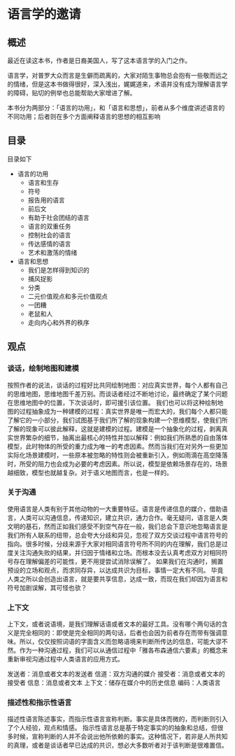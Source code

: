# 语言学的邀请

## 概述

最近在读这本书，作者是日裔美国人，写了这本语言学的入门之作。

语言学，对普罗大众而言是生僻而疏离的，大家对陌生事物总会抱有一些敬而远之的情绪，但是这本书做得很好，深入浅出，娓娓道来，术语并没有成为理解语言学的障碍，贴切的例举也总能帮助大家增进了解。

本书分为两部分：「语言的功用」，和「语言和思想」，前者从多个维度讲述语言的不同功用；后者则在多个方面阐释语言的思想的相互影响

## 目录

目录如下

+ 语言的功用
	- 语言和生存
	- 符号
	- 报告用的语言
	- 前后文
	- 有助于社会团结的语言
	- 语言的双重任务
	- 控制社会的语言
	- 传达感情的语言
	- 艺术和激荡的情绪
+ 语言和思想
	- 我们是怎样得到知识的
	- 捕风捉影
	- 分类
	- 二元价值观点和多元价值观点
	- 一团糟
	- 老鼠和人
	- 走向内心和外界的秩序


## 观点

### 谈话，绘制地图和建模

按照作者的说法，谈话的过程好比共同绘制地图：对应真实世界，每个人都有自己的思维地图，思维地图千差万别。而谈话者经过不断地讨论，最终确定了某个问题在思维地图中的位置，下次谈话时，即可援引该位置。
我们也可以将这种绘制地图的过程抽象成为一种建模的过程：真实世界是唯一而宏大的，我们每个人都只能了解它的一小部分，我们试图基于我们所了解的现象构建一个思维模型，使我们所了解的现象可以彼此解释，这就是建模的过程。建模是一个抽象化的过程，剥离真实世界繁杂的细节，抽离出最核心的特性并加以解释：例如我们所熟悉的自由落体模型，此时物体的所受的重力成为唯一的考虑因素。然而当我们在对另外一些更加实际化场景建模时，一些原本被忽略的特性则会被重新引入，例如雨滴在高空降落时，所受的阻力也会成为必要的考虑因素。所以说，模型是依赖场景存在的，场景越细致，模型也就越复杂。对于语义地图而言，也是一样的。

### 关于沟通

使用语言是人类有别于其他动物的一大重要特征。语言是传递信息的媒介，借助语言，人类可以沟通信息，传递知识，建立共识，通力合作。毫无疑问，语言是人类文明的基石，然而正如我们感受不到空气存在一般，我们总会下意识地忽略语言是我们所有人联系的纽带，总会夸大分歧和异见，忽视了双方交谈过程中语言符号的指向。很多时候，分歧来源于大家对相同语言符号所不同的内在理解，我们总是过度关注沟通失败的结果，并归因于情绪和立场。而根本没去认真考虑双方对相同符号存在理解偏差的可能性，更不用提尝试消除误解了。
如果我们在沟通时，搁置预设的立场和观点，而求同存异，以达成共识为目标，事情一定大有不同。
毕竟人类之所以会创造出语言，就是要共享信息，达成一致，而现在我们却因为语言和符号加剧误解，其可怪也欤？

### 上下文

上下文，或者说语境，是我们理解话语或者文本的最好工具。没有哪个两句话的含义是完全相同的：即使是完全相同的两句话，后者也会因为前者存在而带有强调意味。所以，仅仅按照词语的字面含义而忽略语境来判断所传达的信息，可能大谬不然。作为一种沟通过程，我们可以从通信过程中「雅各布森通信六要素」的概念来重新审视沟通过程中人类语言的应用方式。

发送者：消息或者文本的发送者
信道：双方沟通的媒介
接受者：消息或者文本的接受者
信息：消息或者文本
上下文：储存在媒介中的历史信息
编码：人类语言


### 描述性和指示性语言

描述性语言陈述事实，而指示性语言宣称判断。事实是具体而微的，而判断则引入了个人经验，观点和情感。
指示性语言总是基于特定事实的的抽象和总结，但很多时候，宣称判断的人并不会说出他所依赖的事实。这种情况下，若非是人所共知的真理，或者是谈话者早已达成的共识，想必大多数听者对于该判断是很难置信。

